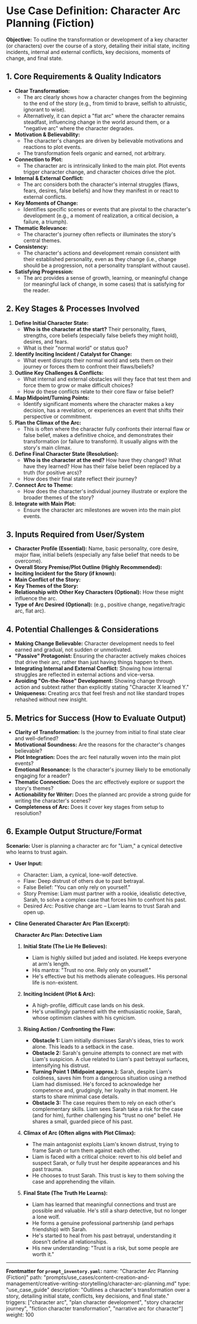 # Use Case Definition: Character Arc Planning (Fiction)

**Objective:** To outline the transformation or development of a key character (or characters) over the course of a story, detailing their initial state, inciting incidents, internal and external conflicts, key decisions, moments of change, and final state.

## 1. Core Requirements & Quality Indicators

*   **Clear Transformation:**
    *   The arc clearly shows how a character changes from the beginning to the end of the story (e.g., from timid to brave, selfish to altruistic, ignorant to wise).
    *   Alternatively, it can depict a "flat arc" where the character remains steadfast, influencing change in the world around them, or a "negative arc" where the character degrades.
*   **Motivation & Believability:**
    *   The character's changes are driven by believable motivations and reactions to plot events.
    *   The transformation feels organic and earned, not arbitrary.
*   **Connection to Plot:**
    *   The character arc is intrinsically linked to the main plot. Plot events trigger character change, and character choices drive the plot.
*   **Internal & External Conflict:**
    *   The arc considers both the character's internal struggles (flaws, fears, desires, false beliefs) and how they manifest in or react to external conflicts.
*   **Key Moments of Change:**
    *   Identifies specific scenes or events that are pivotal to the character's development (e.g., a moment of realization, a critical decision, a failure, a triumph).
*   **Thematic Relevance:**
    *   The character's journey often reflects or illuminates the story's central themes.
*   **Consistency:**
    *   The character's actions and development remain consistent with their established personality, even as they change (i.e., change should be a progression, not a personality transplant without cause).
*   **Satisfying Progression:**
    *   The arc provides a sense of growth, learning, or meaningful change (or meaningful lack of change, in some cases) that is satisfying for the reader.

## 2. Key Stages & Processes Involved

1.  **Define Initial Character State:**
    *   **Who is the character at the start?** Their personality, flaws, strengths, core beliefs (especially false beliefs they might hold), desires, and fears.
    *   What is their "normal world" or status quo?
2.  **Identify Inciting Incident / Catalyst for Change:**
    *   What event disrupts their normal world and sets them on their journey or forces them to confront their flaws/beliefs?
3.  **Outline Key Challenges & Conflicts:**
    *   What internal and external obstacles will they face that test them and force them to grow or make difficult choices?
    *   How do these conflicts relate to their core flaw or false belief?
4.  **Map Midpoint/Turning Points:**
    *   Identify significant moments where the character makes a key decision, has a revelation, or experiences an event that shifts their perspective or commitment.
5.  **Plan the Climax of the Arc:**
    *   This is often where the character fully confronts their internal flaw or false belief, makes a definitive choice, and demonstrates their transformation (or failure to transform). It usually aligns with the story's main climax.
6.  **Define Final Character State (Resolution):**
    *   **Who is the character at the end?** How have they changed? What have they learned? How has their false belief been replaced by a truth (for positive arcs)?
    *   How does their final state reflect their journey?
7.  **Connect Arc to Theme:**
    *   How does the character's individual journey illustrate or explore the broader themes of the story?
8.  **Integrate with Main Plot:**
    *   Ensure the character arc milestones are woven into the main plot events.

## 3. Inputs Required from User/System

*   **Character Profile (Essential):** Name, basic personality, core desire, major flaw, initial beliefs (especially any false belief that needs to be overcome).
*   **Overall Story Premise/Plot Outline (Highly Recommended):**
*   **Inciting Incident for the Story (if known):**
*   **Main Conflict of the Story:**
*   **Key Themes of the Story:**
*   **Relationship with Other Key Characters (Optional):** How these might influence the arc.
*   **Type of Arc Desired (Optional):** (e.g., positive change, negative/tragic arc, flat arc).

## 4. Potential Challenges & Considerations

*   **Making Change Believable:** Character development needs to feel earned and gradual, not sudden or unmotivated.
*   **"Passive" Protagonist:** Ensuring the character actively makes choices that drive their arc, rather than just having things happen to them.
*   **Integrating Internal and External Conflict:** Showing how internal struggles are reflected in external actions and vice-versa.
*   **Avoiding "On-the-Nose" Development:** Showing change through action and subtext rather than explicitly stating "Character X learned Y."
*   **Uniqueness:** Creating arcs that feel fresh and not like standard tropes rehashed without new insight.

## 5. Metrics for Success (How to Evaluate Output)

*   **Clarity of Transformation:** Is the journey from initial to final state clear and well-defined?
*   **Motivational Soundness:** Are the reasons for the character's changes believable?
*   **Plot Integration:** Does the arc feel naturally woven into the main plot events?
*   **Emotional Resonance:** Is the character's journey likely to be emotionally engaging for a reader?
*   **Thematic Connection:** Does the arc effectively explore or support the story's themes?
*   **Actionability for Writer:** Does the planned arc provide a strong guide for writing the character's scenes?
*   **Completeness of Arc:** Does it cover key stages from setup to resolution?

## 6. Example Output Structure/Format
**Scenario:** User is planning a character arc for "Liam," a cynical detective who learns to trust again.
*   **User Input:**
    *   Character: Liam, a cynical, lone-wolf detective.
    *   Flaw: Deep distrust of others due to past betrayal.
    *   False Belief: "You can only rely on yourself."
    *   Story Premise: Liam must partner with a rookie, idealistic detective, Sarah, to solve a complex case that forces him to confront his past.
    *   Desired Arc: Positive change arc – Liam learns to trust Sarah and open up.

*   **Cline Generated Character Arc Plan (Excerpt):**

    **Character Arc Plan: Detective Liam**

    1.  **Initial State (The Lie He Believes):**
        *   Liam is highly skilled but jaded and isolated. He keeps everyone at arm's length.
        *   His mantra: "Trust no one. Rely only on yourself."
        *   He's effective but his methods alienate colleagues. His personal life is non-existent.

    2.  **Inciting Incident (Plot & Arc):**
        *   A high-profile, difficult case lands on his desk.
        *   He's unwillingly partnered with the enthusiastic rookie, Sarah, whose optimism clashes with his cynicism.

    3.  **Rising Action / Confronting the Flaw:**
        *   **Obstacle 1:** Liam initially dismisses Sarah's ideas, tries to work alone. This leads to a setback in the case.
        *   **Obstacle 2:** Sarah's genuine attempts to connect are met with Liam's suspicion. A clue related to Liam's past betrayal surfaces, intensifying his distrust.
        *   **Turning Point 1 (Midpoint approx.):** Sarah, despite Liam's coldness, saves him from a dangerous situation using a method Liam had dismissed. He's forced to acknowledge her competence and, grudgingly, her loyalty in that moment. He starts to share minimal case details.
        *   **Obstacle 3:** The case requires them to rely on each other's complementary skills. Liam sees Sarah take a risk for the case (and for him), further challenging his "trust no one" belief. He shares a small, guarded piece of his past.

    4.  **Climax of Arc (Often aligns with Plot Climax):**
        *   The main antagonist exploits Liam's known distrust, trying to frame Sarah or turn them against each other.
        *   Liam is faced with a critical choice: revert to his old belief and suspect Sarah, or fully trust her despite appearances and his past trauma.
        *   He chooses to trust Sarah. This trust is key to them solving the case and apprehending the villain.

    5.  **Final State (The Truth He Learns):**
        *   Liam has learned that meaningful connections and trust are possible and valuable. He's still a sharp detective, but no longer a lone wolf.
        *   He forms a genuine professional partnership (and perhaps friendship) with Sarah.
        *   He's started to heal from his past betrayal, understanding it doesn't define all relationships.
        *   His new understanding: "Trust is a risk, but some people are worth it."

---
**Frontmatter for `prompt_inventory.yaml`:**
name: "Character Arc Planning (Fiction)"
path: "prompts/use_cases/content-creation-and-management/creative-writing-storytelling/character-arc-planning.md"
type: "use_case_guide"
description: "Outlines a character's transformation over a story, detailing initial state, conflicts, key decisions, and final state."
triggers: ["character arc", "plan character development", "story character journey", "fiction character transformation", "narrative arc for character"]
weight: 100
